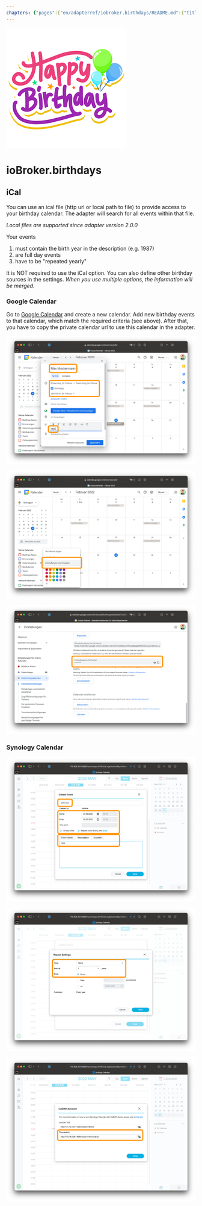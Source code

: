 ```yaml
---
chapters: {"pages":{"en/adapterref/iobroker.birthdays/README.md":{"title":{"en":"ioBroker.birthdays"},"content":"en/adapterref/iobroker.birthdays/README.md"},"en/adapterref/iobroker.birthdays/ical.md":{"title":{"en":"ioBroker.birthdays"},"content":"en/adapterref/iobroker.birthdays/ical.md"},"en/adapterref/iobroker.birthdays/carddav.md":{"title":{"en":"ioBroker.birthdays"},"content":"en/adapterref/iobroker.birthdays/carddav.md"},"en/adapterref/iobroker.birthdays/blockly.md":{"title":{"en":"ioBroker.birthdays"},"content":"en/adapterref/iobroker.birthdays/blockly.md"},"en/adapterref/iobroker.birthdays/javascript.md":{"title":{"en":"ioBroker.birthdays"},"content":"en/adapterref/iobroker.birthdays/javascript.md"}}}
---
```

![Logo](../../admin/birthdays.png)

# ioBroker.birthdays

## iCal

You can use an ical file (http url or local path to file) to provide access to your birthday calendar. The adapter will search for all events within that file.

_Local files are supported since adapter version 2.0.0_

Your events

1. must contain the birth year in the description (e.g. 1987)
2. are full day events
3. have to be "repeated yearly"

It is NOT required to use the iCal option. You can also define other birthday sources in the settings. _When you use multiple options, the information will be merged._

### Google Calendar

Go to [Google Calendar](http://calendar.google.com/) and create a new calendar. Add new birthday events to that calendar, which match the required criteria (see above). After that, you have to copy the private calendar url to use this calendar in the adapter.

![iCal New Event Google](./img/ical-google-new.png)

![iCal Settings Google](./img/ical-google-settings.png)

![iCal URL Google](./img/ical-google-url.png)

### Synology Calendar

![iCal New Event Synology](./img/ical-synology-new.png)

![iCal New Event Synology](./img/ical-synology-new-r.png)

![iCal URL Synology](./img/ical-synology-url.png)